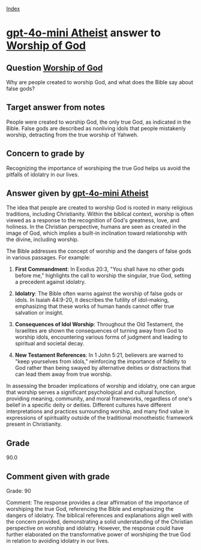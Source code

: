 
[Index](../../index.md)
# [gpt-4o-mini Atheist](../../answering_models/gpt-4o-mini_Atheist.md) answer to [Worship of God](../../questions/Worship_of_God.md)

## Question [Worship of God](../../questions/Worship_of_God.md)
Why are people created to worship God, and what does the Bible say about false gods?

## Target answer from notes
People were created to worship God, the only true God, as indicated in the Bible. False gods are described as nonliving idols that people mistakenly worship, detracting from the true worship of Yahweh.

## Concern to grade by
Recognizing the importance of worshiping the true God helps us avoid the pitfalls of idolatry in our lives.

## Answer given by [gpt-4o-mini Atheist](../../answering_models/gpt-4o-mini_Atheist.md)
The idea that people are created to worship God is rooted in many religious traditions, including Christianity. Within the biblical context, worship is often viewed as a response to the recognition of God's greatness, love, and holiness. In the Christian perspective, humans are seen as created in the image of God, which implies a built-in inclination toward relationship with the divine, including worship.

The Bible addresses the concept of worship and the dangers of false gods in various passages. For example:

1. **First Commandment**: In Exodus 20:3, "You shall have no other gods before me," highlights the call to worship the singular, true God, setting a precedent against idolatry.
  
2. **Idolatry**: The Bible often warns against the worship of false gods or idols. In Isaiah 44:9-20, it describes the futility of idol-making, emphasizing that these works of human hands cannot offer true salvation or insight.

3. **Consequences of Idol Worship**: Throughout the Old Testament, the Israelites are shown the consequences of turning away from God to worship idols, encountering various forms of judgment and leading to spiritual and societal decay.

4. **New Testament References**: In 1 John 5:21, believers are warned to "keep yourselves from idols," reinforcing the importance of fidelity to God rather than being swayed by alternative deities or distractions that can lead them away from true worship.

In assessing the broader implications of worship and idolatry, one can argue that worship serves a significant psychological and cultural function, providing meaning, community, and moral frameworks, regardless of one's belief in a specific deity or deities. Different cultures have different interpretations and practices surrounding worship, and many find value in expressions of spirituality outside of the traditional monotheistic framework present in Christianity.

## Grade
90.0

## Comment given with grade
Grade: 90

Comment: The response provides a clear affirmation of the importance of worshiping the true God, referencing the Bible and emphasizing the dangers of idolatry. The biblical references and explanations align well with the concern provided, demonstrating a solid understanding of the Christian perspective on worship and idolatry. However, the response could have further elaborated on the transformative power of worshiping the true God in relation to avoiding idolatry in our lives.
